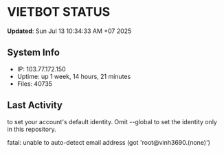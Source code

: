# VIETBOT STATUS
**Updated**: Sun Jul 13 10:34:33 AM +07 2025

## System Info
- IP: 103.77.172.150
- Uptime: up 1 week, 14 hours, 21 minutes
- Files: 40735

## Last Activity

to set your account's default identity.
Omit --global to set the identity only in this repository.

fatal: unable to auto-detect email address (got 'root@vinh3690.(none)')
